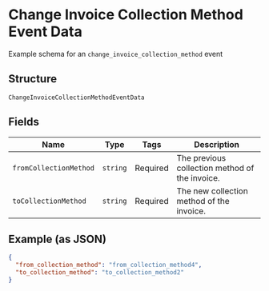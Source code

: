 
# Change Invoice Collection Method Event Data

Example schema for an `change_invoice_collection_method` event

## Structure

`ChangeInvoiceCollectionMethodEventData`

## Fields

| Name | Type | Tags | Description |
|  --- | --- | --- | --- |
| `fromCollectionMethod` | `string` | Required | The previous collection method of the invoice. |
| `toCollectionMethod` | `string` | Required | The new collection method of the invoice. |

## Example (as JSON)

```json
{
  "from_collection_method": "from_collection_method4",
  "to_collection_method": "to_collection_method2"
}
```


